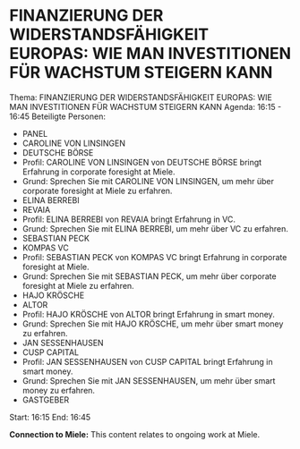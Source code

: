 # FINANZIERUNG DER WIDERSTANDSFÄHIGKEIT EUROPAS: WIE MAN INVESTITIONEN FÜR WACHSTUM STEIGERN KANN
Thema: FINANZIERUNG DER WIDERSTANDSFÄHIGKEIT EUROPAS: WIE MAN INVESTITIONEN FÜR WACHSTUM STEIGERN KANN
Agenda: 16:15 - 16:45
Beteiligte Personen:
- PANEL
- CAROLINE VON LINSINGEN
- DEUTSCHE BÖRSE
- Profil: CAROLINE VON LINSINGEN von DEUTSCHE BÖRSE bringt Erfahrung in corporate foresight at Miele.
- Grund: Sprechen Sie mit CAROLINE VON LINSINGEN, um mehr über corporate foresight at Miele zu erfahren.
- ELINA BERREBI
- REVAIA
- Profil: ELINA BERREBI von REVAIA bringt Erfahrung in VC.
- Grund: Sprechen Sie mit ELINA BERREBI, um mehr über VC zu erfahren.
- SEBASTIAN PECK
- KOMPAS VC
- Profil: SEBASTIAN PECK von KOMPAS VC bringt Erfahrung in corporate foresight at Miele.
- Grund: Sprechen Sie mit SEBASTIAN PECK, um mehr über corporate foresight at Miele zu erfahren.
- HAJO KRÖSCHE
- ALTOR
- Profil: HAJO KRÖSCHE von ALTOR bringt Erfahrung in smart money.
- Grund: Sprechen Sie mit HAJO KRÖSCHE, um mehr über smart money zu erfahren.
- JAN SESSENHAUSEN
- CUSP CAPITAL
- Profil: JAN SESSENHAUSEN von CUSP CAPITAL bringt Erfahrung in smart money.
- Grund: Sprechen Sie mit JAN SESSENHAUSEN, um mehr über smart money zu erfahren.
- GASTGEBER

Start: 16:15
End: 16:45

**Connection to Miele:** This content relates to ongoing work at Miele.
